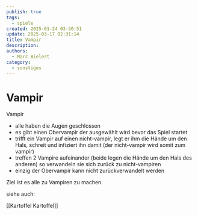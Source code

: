 ```yaml
---
publish: true
tags:
  - spiele
created: 2025-01-24 03:50:51
update: 2025-03-17 02:31:14
title: Vampir
description: 
authors:
  - Marc Bielert
category:
  - sonstiges
---
```


#  Vampir

Vampir

- alle haben die Augen geschlossen
- es gibt einen Obervampir der ausgewählt wird bevor das Spiel startet
- trifft ein Vampir auf einen nicht-vampir, legt er ihm die Hände um den Hals, schreit und infiziert ihn damit (der nicht-vampir wird somit zum vampir)
- treffen 2 Vampire aufeinander (beide legen die Hände um den Hals des anderen) so verwandeln sie sich zurück zu nicht-vampiren
- einzig der Obervampir kann nicht zurückverwandelt werden

Ziel ist es alle zu Vampiren zu machen.

siehe auch:

[[Kartoffel Kartoffel]]


